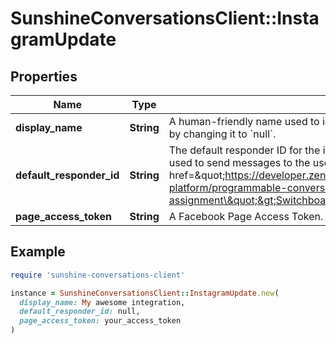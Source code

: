 # SunshineConversationsClient::InstagramUpdate

## Properties

| Name | Type | Description | Notes |
| ---- | ---- | ----------- | ----- |
| **display_name** | **String** | A human-friendly name used to identify the integration. &#x60;displayName&#x60; can be unset by changing it to &#x60;null&#x60;. | [optional] |
| **default_responder_id** | **String** | The default responder ID for the integration. This is the ID of the responder that will be used to send messages to the user. For more information, refer to the &lt;a href&#x3D;\&quot;https://developer.zendesk.com/documentation/conversations/messaging-platform/programmable-conversations/switchboard/#default-integration-assignment\&quot;&gt;Switchboard guide&lt;/a&gt;.  | [optional] |
| **page_access_token** | **String** | A Facebook Page Access Token. | [optional] |

## Example

```ruby
require 'sunshine-conversations-client'

instance = SunshineConversationsClient::InstagramUpdate.new(
  display_name: My awesome integration,
  default_responder_id: null,
  page_access_token: your_access_token
)
```

